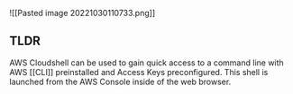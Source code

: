 
![[Pasted image 20221030110733.png]]
## TLDR
AWS Cloudshell can be used to gain quick access to a command line with AWS [[CLI]] preinstalled and Access Keys preconfigured. 
This shell is launched from the AWS Console inside of the web browser.
